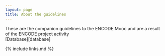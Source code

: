 ```yaml
---
layout: page
title: About the guidelines
---
```


These are the companion guidelines to the ENCODE Mooc and are a result of the ENCODE project activity  
[Database][database]

{% include links.md %}
